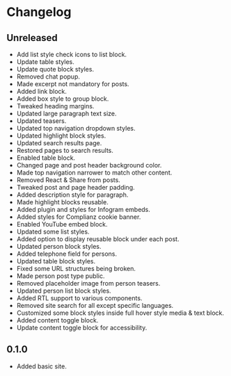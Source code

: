 # Changelog

## Unreleased

- Add list style check icons to list block.
- Update table styles.
- Update quote block styles.
- Removed chat popup.
- Made excerpt not mandatory for posts.
- Added link block.
- Added box style to group block.
- Tweaked heading margins.
- Updated large paragraph text size.
- Updated teasers.
- Updated top navigation dropdown styles.
- Updated highlight block styles.
- Updated search results page.
- Restored pages to search results.
- Enabled table block.
- Changed page and post header background color.
- Made top navigation narrower to match other content.
- Removed React & Share from posts.
- Tweaked post and page header padding.
- Added description style for paragraph.
- Made highlight blocks reusable.
- Added plugin and styles for Infogram embeds.
- Added styles for Complianz cookie banner.
- Enabled YouTube embed block.
- Updated some list styles.
- Added option to display reusable block under each post.
- Updated person block styles.
- Added telephone field for persons.
- Updated table block styles.
- Fixed some URL structures being broken.
- Made person post type public.
- Removed placeholder image from person teasers.
- Updated person list block styles.
- Added RTL support to various components.
- Removed site search for all except specific languages.
- Customized some block styles inside full hover style media & text block.
- Added content toggle block.
- Update content toggle block for accessibility.

## 0.1.0

- Added basic site.
